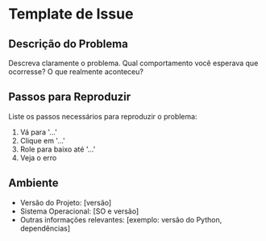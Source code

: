 # Template de Issue

## Descrição do Problema

Descreva claramente o problema. Qual comportamento você esperava que ocorresse? O que realmente aconteceu?

## Passos para Reproduzir

Liste os passos necessários para reproduzir o problema:

1. Vá para '...'
2. Clique em '...'
3. Role para baixo até '...'
4. Veja o erro

## Ambiente

- Versão do Projeto: [versão]
- Sistema Operacional: [SO e versão]
- Outras informações relevantes: [exemplo: versão do Python, dependências]
